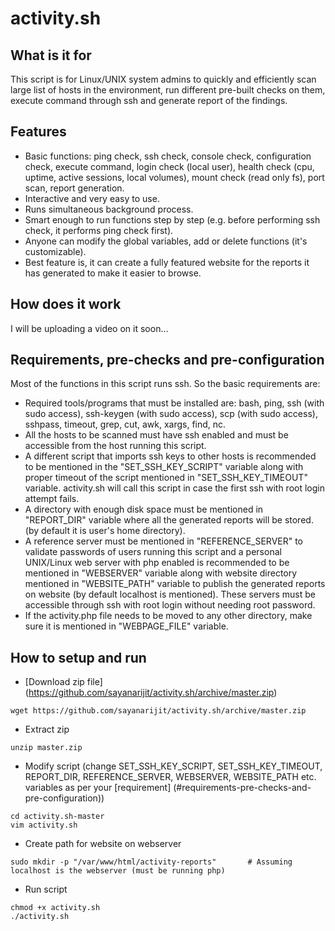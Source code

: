 # activity.sh

## What is it for
This script is for Linux/UNIX system admins to quickly and efficiently scan large list of hosts in the environment, run different pre-built checks on them, execute command through ssh and generate report of the findings.

## Features
* Basic functions: ping check, ssh check, console check, configuration check, execute command, login check (local user),
  health check (cpu, uptime, active sessions, local volumes), mount check (read only fs), port scan, report generation.
* Interactive and very easy to use.
* Runs simultaneous background process.
* Smart enough to run functions step by step (e.g. before performing ssh check, it performs ping check first).
* Anyone can modify the global variables, add or delete functions (it's customizable).
* Best feature is, it can create a fully featured website for the reports it has generated to make it easier to browse.

## How does it work
I will be uploading a video on it soon...

## Requirements, pre-checks and pre-configuration
Most of the functions in this script runs ssh. So the basic requirements are:
* Required tools/programs that must be installed are: bash, ping, ssh (with sudo access), ssh-keygen (with sudo access), scp (with sudo access), sshpass, timeout, grep, cut, awk, xargs, find, nc.
* All the hosts to be scanned must have ssh enabled and must be accessible from the host running this script.
* A different script that imports ssh keys to other hosts is recommended to be mentioned in the "SET_SSH_KEY_SCRIPT" variable along with proper timeout of the script mentioned in "SET_SSH_KEY_TIMEOUT" variable. activity.sh will call this script in case the first ssh with root login attempt fails.
* A directory with enough disk space must be mentioned in "REPORT_DIR" variable where all the generated reports will be stored. (by default it is user's home directory).
* A reference server must be mentioned in "REFERENCE_SERVER" to validate passwords of users running this script and a personal UNIX/Linux web server with php enabled is recommended to be mentioned in "WEBSERVER" variable along with website directory mentioned in "WEBSITE_PATH" variable to publish the generated reports on website (by default localhost is mentioned). These servers must be accessible through ssh with root login without needing root password.
* If the activity.php file needs to be moved to any other directory, make sure it is mentioned in "WEBPAGE_FILE" variable.

## How to setup and run
* [Download zip file] (https://github.com/sayanarijit/activity.sh/archive/master.zip)
```
wget https://github.com/sayanarijit/activity.sh/archive/master.zip
```
* Extract zip
```
unzip master.zip
```
* Modify script (change SET_SSH_KEY_SCRIPT, SET_SSH_KEY_TIMEOUT, REPORT_DIR, REFERENCE_SERVER, WEBSERVER, WEBSITE_PATH etc. variables as per your [requirement] (#requirements-pre-checks-and-pre-configuration))
```
cd activity.sh-master
vim activity.sh
```
* Create path for website on webserver
```
sudo mkdir -p "/var/www/html/activity-reports"       # Assuming localhost is the webserver (must be running php)
```
* Run script
```
chmod +x activity.sh
./activity.sh
```

